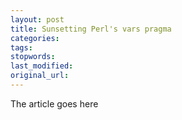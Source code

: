 ```yaml
---
layout: post
title: Sunsetting Perl's vars pragma
categories:
tags:
stopwords:
last_modified:
original_url: 
---
```


The article goes here


